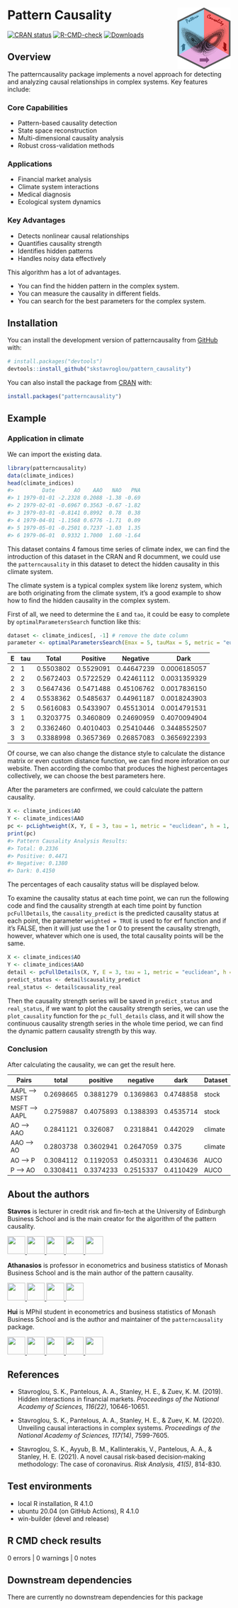 
<!-- README.md is generated from README.Rmd. Please edit that file -->

# Pattern Causality <img src='man/figures/logo.png' align="right" height="139" />

<!-- badges: start -->

[![CRAN
status](https://www.r-pkg.org/badges/version/patterncausality)](https://cran.r-project.org/package=patterncausality)
[![R-CMD-check](https://github.com/skstavroglou/pattern_causality/actions/workflows/R-CMD-check.yaml/badge.svg)](https://github.com/skstavroglou/pattern_causality/actions/workflows/R-CMD-check.yaml)
[![Downloads](https://cranlogs.r-pkg.org/badges/grand-total/patterncausality)](https://cran.r-project.org/package=patterncausality)

<!-- badges: end -->

## Overview

The patterncausality package implements a novel approach for detecting
and analyzing causal relationships in complex systems. Key features
include:

### Core Capabilities

- Pattern-based causality detection
- State space reconstruction
- Multi-dimensional causality analysis
- Robust cross-validation methods

### Applications

- Financial market analysis
- Climate system interactions
- Medical diagnosis
- Ecological system dynamics

### Key Advantages

- Detects nonlinear causal relationships
- Quantifies causality strength
- Identifies hidden patterns
- Handles noisy data effectively

This algorithm has a lot of advantages.

- You can find the hidden pattern in the complex system.
- You can measure the causality in different fields.
- You can search for the best parameters for the complex system.

## Installation

You can install the development version of patterncausality from
[GitHub](https://github.com/skstavroglou/pattern_causality) with:

``` r
# install.packages("devtools")
devtools::install_github("skstavroglou/pattern_causality")
```

You can also install the package from
[CRAN](https://CRAN.R-project.org/package=patterncausality) with:

``` r
install.packages("patterncausality")
```

## Example

### Application in climate

We can import the existing data.

``` r
library(patterncausality)
data(climate_indices)
head(climate_indices)
#>         Date      AO    AAO   NAO   PNA
#> 1 1979-01-01 -2.2328 0.2088 -1.38 -0.69
#> 2 1979-02-01 -0.6967 0.3563 -0.67 -1.82
#> 3 1979-03-01 -0.8141 0.8992  0.78  0.38
#> 4 1979-04-01 -1.1568 0.6776 -1.71  0.09
#> 5 1979-05-01 -0.2501 0.7237 -1.03  1.35
#> 6 1979-06-01  0.9332 1.7000  1.60 -1.64
```

This dataset contains 4 famous time series of climate index, we can find
the introduction of this dataset in the CRAN and R documment, we could
use the `patterncausality` in this dataset to detect the hidden
causality in this climate system.

The climate system is a typical complex system like lorenz system, which
are both originating from the climate system, it’s a good example to
show how to find the hidden causality in the complex system.

First of all, we need to determine the `E` and `tao`, it could be easy
to complete by `optimalParametersSearch` function like this:

``` r
dataset <- climate_indices[, -1] # remove the date column
parameter <- optimalParametersSearch(Emax = 5, tauMax = 5, metric = "euclidean", dataset = dataset)
```

| E   | tau | Total     | Positive  | Negative   | Dark         |
|-----|-----|-----------|-----------|------------|--------------|
| 2   | 1   | 0.5503802 | 0.5529091 | 0.44647239 | 0.0006185057 |
| 2   | 2   | 0.5672403 | 0.5722529 | 0.42461112 | 0.0031359329 |
| 2   | 3   | 0.5647436 | 0.5471488 | 0.45106762 | 0.0017836150 |
| 2   | 4   | 0.5538362 | 0.5485637 | 0.44961187 | 0.0018243903 |
| 2   | 5   | 0.5616083 | 0.5433907 | 0.45513014 | 0.0014791531 |
| 3   | 1   | 0.3203775 | 0.3460809 | 0.24690959 | 0.4070094904 |
| 3   | 2   | 0.3362460 | 0.4010403 | 0.25410446 | 0.3448552507 |
| 3   | 3   | 0.3388998 | 0.3657369 | 0.26857083 | 0.3656922393 |

Of course, we can also change the distance style to calculate the
distance matrix or even custom distance function, we can find more
inforation on our website. Then according the combo that produces the
highest percentages collectively, we can choose the best parameters
here.

After the parameters are confirmed, we could calculate the pattern
causality.

``` r
X <- climate_indices$AO
Y <- climate_indices$AAO
pc <- pcLightweight(X, Y, E = 3, tau = 1, metric = "euclidean", h = 1, weighted = TRUE, verbose = FALSE)
print(pc)
#> Pattern Causality Analysis Results:
#> Total: 0.2336
#> Positive: 0.4471
#> Negative: 0.1380
#> Dark: 0.4150
```

The percentages of each causality status will be displayed below.

To examine the causality status at each time point, we can run the
following code and find the causality strength at each time point by
function `pcFullDetails`, the `causality_predict` is the predicted
causality status at each point, the parameter `weighted = TRUE` is used
to for erf function and if it’s FALSE, then it will just use the 1 or 0
to present the causality strength, however, whatever which one is used,
the total causality points will be the same.

``` r
X <- climate_indices$AO
Y <- climate_indices$AAO
detail <- pcFullDetails(X, Y, E = 3, tau = 1, metric = "euclidean", h = 1, weighted = TRUE, verbose = FALSE)
predict_status <- detail$causality_predict
real_status <- detail$causality_real
```

Then the causality strength series will be saved in `predict_status` and
`real_status`, if we want to plot the causality strength series, we can
use the `plot_causality` function for the `pc_full_details` class, and
it will show the continuous causality strength series in the whole time
period, we can find the dynamic pattern causality strength by this way.

### Conclusion

After calculating the causality, we can get the result here.

| Pairs         | total     | positive  | negative  | dark      | Dataset |
|---------------|-----------|-----------|-----------|-----------|---------|
| AAPL –\> MSFT | 0.2698665 | 0.3881279 | 0.1369863 | 0.4748858 | stock   |
| MSFT –\> AAPL | 0.2759887 | 0.4075893 | 0.1388393 | 0.4535714 | stock   |
| AO –\> AAO    | 0.2841121 | 0.326087  | 0.2318841 | 0.442029  | climate |
| AAO –\> AO    | 0.2803738 | 0.3602941 | 0.2647059 | 0.375     | climate |
| AO –\> P      | 0.3084112 | 0.1192053 | 0.4503311 | 0.4304636 | AUCO    |
| P –\> AO      | 0.3308411 | 0.3374233 | 0.2515337 | 0.4110429 | AUCO    |

## About the authors

**Stavros** is lecturer in credit risk and fin-tech at the University of
Edinburgh Business School and is the main creator for the algorithm of
the pattern causality.

<a href="mailto:stavros.k.stavroglou@gmail.com">
<img src="https://raw.githubusercontent.com/FortAwesome/Font-Awesome/6.x/svgs/solid/envelope.svg" width="40" height="40"/>
</a> <a href="https://github.com/skstavroglou">
<img src="https://raw.githubusercontent.com/FortAwesome/Font-Awesome/6.x/svgs/brands/github.svg" width="40" height="40"/>
</a> <a href="https://orcid.org/0000-0003-3931-0391">
<img src="https://raw.githubusercontent.com/FortAwesome/Font-Awesome/6.x/svgs/brands/orcid.svg" width="40" height="40"/>
</a>
<a href="https://www.linkedin.com/in/stavros-k-stavroglou-5b1995324/">
<img src="https://raw.githubusercontent.com/FortAwesome/Font-Awesome/6.x/svgs/brands/linkedin.svg" width="40" height="40"/>
</a>
<a href="https://scholar.google.co.uk/citations?user=jpSj6xgAAAAJ&hl=en">
<img src="https://raw.githubusercontent.com/FortAwesome/Font-Awesome/6.x/svgs/brands/google.svg" width="40" height="40"/>
</a>

**Athanasios** is professor in econometrics and business statistics of
Monash Business School and is the main author of the pattern causality.

<a href="mailto:Athanasios.Pantelous@monash.edu">
<img src="https://raw.githubusercontent.com/FortAwesome/Font-Awesome/6.x/svgs/solid/envelope.svg" width="40" height="40"/>
</a> <a href="https://orcid.org/0000-0001-5738-1471">
<img src="https://raw.githubusercontent.com/FortAwesome/Font-Awesome/6.x/svgs/brands/orcid.svg" width="40" height="40"/>
</a>
<a href="https://www.linkedin.com/in/athanasios-pantelous-6129513b/">
<img src="https://raw.githubusercontent.com/FortAwesome/Font-Awesome/6.x/svgs/brands/linkedin.svg" width="40" height="40"/>
</a>
<a href="https://scholar.google.gr/citations?user=ZMaiiQwAAAAJ&hl=en">
<img src="https://raw.githubusercontent.com/FortAwesome/Font-Awesome/6.x/svgs/brands/google.svg" width="40" height="40"/>
</a>

**Hui** is MPhil student in econometrics and business statistics of
Monash Business School and is the author and maintainer of the
`patterncausality` package.

<a href="mailto:huiw1128@gmail.com">
<img src="https://raw.githubusercontent.com/FortAwesome/Font-Awesome/6.x/svgs/solid/envelope.svg" width="40" height="40"/>
</a> <a href="https://github.com/wanghui5801">
<img src="https://raw.githubusercontent.com/FortAwesome/Font-Awesome/6.x/svgs/brands/github.svg" width="40" height="40"/>
</a> <a href="https://orcid.org/0009-0006-0095-0243">
<img src="https://raw.githubusercontent.com/FortAwesome/Font-Awesome/6.x/svgs/brands/orcid.svg" width="40" height="40"/>
</a> <a href="https://www.linkedin.com/in/hui-wang-29b30029b/">
<img src="https://raw.githubusercontent.com/FortAwesome/Font-Awesome/6.x/svgs/brands/linkedin.svg" width="40" height="40"/>
</a>
<a href="https://scholar.google.com/citations?view_op=list_works&hl=en&user=_FRaLycAAAAJ">
<img src="https://raw.githubusercontent.com/FortAwesome/Font-Awesome/6.x/svgs/brands/google.svg" width="40" height="40"/>
</a>

## References

- Stavroglou, S. K., Pantelous, A. A., Stanley, H. E., & Zuev, K. M.
  (2019). Hidden interactions in financial markets. *Proceedings of the
  National Academy of Sciences, 116(22)*, 10646-10651.

- Stavroglou, S. K., Pantelous, A. A., Stanley, H. E., & Zuev, K. M.
  (2020). Unveiling causal interactions in complex systems. *Proceedings
  of the National Academy of Sciences, 117(14)*, 7599-7605.

- Stavroglou, S. K., Ayyub, B. M., Kallinterakis, V., Pantelous, A. A.,
  & Stanley, H. E. (2021). A novel causal risk‐based decision‐making
  methodology: The case of coronavirus. *Risk Analysis, 41(5)*, 814-830.

## Test environments

- local R installation, R 4.1.0
- ubuntu 20.04 (on GitHub Actions), R 4.1.0
- win-builder (devel and release)

## R CMD check results

0 errors \| 0 warnings \| 0 notes

## Downstream dependencies

There are currently no downstream dependencies for this package
